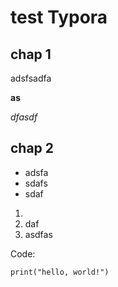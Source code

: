 # test Typora



## chap 1

adsfsadfa

**as**

*dfasdf*





## chap 2

- adsfa
- sdafs
- sdaf



1. 
2. daf
3. asdfas



Code:

`print("hello, world!")`